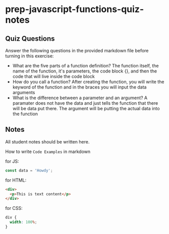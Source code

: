 # prep-javascript-functions-quiz-notes

## Quiz Questions

Answer the following questions in the provided markdown file before turning in this exercise:

- What are the five parts of a function definition?
The function itself, the name of the function, it's parameters, the code block {}, and then the code that will live inside the code block
- How do you call a function?
After creating the function, you will write the keyword of the function and in the braces you will input the data arguments
- What is the difference between a parameter and an argument?
A paramater does not have the data and just tells the function that there will be data put there. The argument will be putting the actual data into the function
## Notes

All student notes should be written here.

How to write `Code Examples` in markdown

for JS:

```javascript
const data = 'Howdy';
```

for HTML:

```html
<div>
  <p>This is text content</p>
</div>
```

for CSS:

```css
div {
  width: 100%;
}
```
